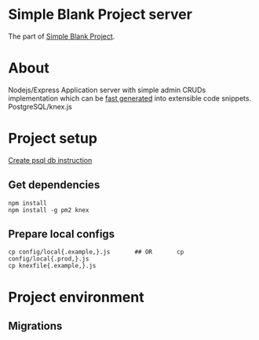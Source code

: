 # Simple Blank Project server
The part of [Simple Blank Project](https://github.com/atam91/simple-blank-project).

# About
Nodejs/Express Application server with simple admin CRUDs implementation which can be [fast generated](#code-generation) into extensible code snippets.
PostgreSQL/knex.js


# Project setup
[Create psql db instruction](/PREPARE_DB.md)

## Get dependencies
    npm install
    npm install -g pm2 knex

## Prepare local configs
    cp config/local{.example,}.js       ## OR       cp config/local{.prod,}.js
    cp knexfile{.example,}.js


# Project environment

## Migrations
    knex migrate:list
    knex migrate:make migration_name
    knex migrate:up
    knex migrate:down
    knex migrate:latest
    knex migrate:rollback
    knex migrate:rollback --all

### Seeds
    knex seed:make seed_name
    knex seed:run
    knex seed:run --specific=seed-filename.js


## Project startup
### Start dev through pm2
    pm2 start dev.config.js

### Start prod through pm2
    pm2 start prod.config.js



# Project structure

    /app - All Application code is here
        /constants - Some static data                       -- Domain Specific
        /controllers - Request handlers                     -- Handlers Adapters
        /middlewares - Request payload handlers             -- Adapters with bit of domain specific
        /models - Data models (DB layer)                    -- Domain Specific Primitives to interact with data layer
            /tables - DB Tables description                 -- Domain Specific
        /routes - Express Routes                            -- Some domain
        /services - High Level Logic                        -- Domain Specific
        /staticModels - Domain data models                  -- Domain Specific
        /utils  -   Non-project specific useful things
        app.js - Express Application
        knex.js - DB connection & QueryBuilder
    /bin - Executable scripts
        www - App's web server listening
    /config - App configuration
    /db  -   app domain details                             -- Domain Specific
        /migrations
        /seeds
    /logs


# Code Generation
    npm i -g hygen
    
    hygen crudEntity new %someNameEntities%

## Example CRUD generation
    hygen crudEntity new coldRivers
    
    git add -A && git status
    ## Changes to be committed:
        modified:   app/constants/actions.js            - Inject CRUD actions(permissions) definition
        modified:   app/constants/rolesPermissions.js   - Inject CRUD permissions to admin role
        new file:   app/controllers/coldRivers.js       - Add CRUD controller
        new file:   app/models/coldRivers.js            - Add Data model with collection primitives
        new file:   app/models/tables/coldRivers.js     - Add DB Table description
        modified:   app/routes/api.js                   - Inject CRUD Routes
        new file:   app/services/coldRivers.js          - Add Place for High Level App Logic

+ Do not forget create&apply migration: `knex migrate:make init_cold_rivers`


# Implementation examples
You can explore to see how collections can be extended:

| Collection \ Component |          Controller           |                             Service                                       |            Model                  |
|-----------------------:|:-----------------------------:|:-------------------------------------------------------------------------:|:---------------------------------:|
| Organizations          |                               | Organization restrictions                                                 | Patch Queries with filters        |
| Departments            | Proxy filter params for lists | Organization restrictions, extend form                                    | Patch Queries with filters, joins |
| Users                  | Proxy filter params for lists | Organization restrictions, extend form                                    | Patch Queries with filters, joins |
| UserGroups             | Proxy filter params for lists | Organization\Owner restrictions, extend form, interact with couple models | Patch Queries with filters, joins |
